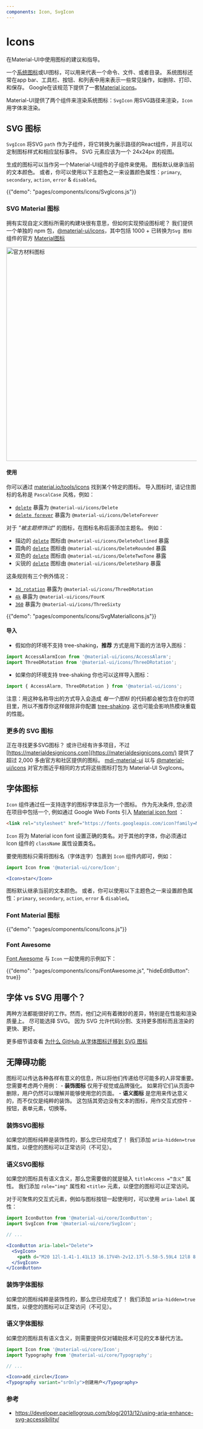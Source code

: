 ```yaml
---
components: Icon, SvgIcon
---
```


# Icons

<p class="description">在Material-UI中使用图标的建议和指导。</p>

一个[系统图标](https://material.io/design/iconography/system-icons.html)或UI图标，可以用来代表一个命令、文件、或者目录。 系统图标还常在app bar、工具栏、按钮、和列表中用来表示一些常见操作，如删除、打印、和保存。 Google在该规范下提供了一套[Material icons](https://material.io/tools/icons/?style=baseline)。

Material-UI提供了两个组件来渲染系统图标：`SvgIcon` 用SVG路径来渲染，`Icon` 用字体来渲染。

## SVG 图标

`SvgIcon` 将SVG `path` 作为子组件，将它转换为展示路径的React组件，并且可以定制图标样式和相应鼠标事件。 SVG 元素应该为一个 24x24px 的视图。

生成的图标可以当作另一个Material-UI组件的子组件来使用。 图标默认继承当前的文本颜色。 或者，你可以使用以下主题色之一来设置颜色属性：`primary`, `secondary`, `action`, `error` & `disabled`。

{{"demo": "pages/components/icons/SvgIcons.js"}}

### SVG Material 图标

拥有实现自定义图标所需的构建块很有意思，但如何实现预设图标呢？ 我们提供一个单独的 npm 包，[@material-ui/icons](https://www.npmjs.com/package/@material-ui/icons)，其中包括 1000 + 已转换为`Svg 图标` 组件的官方 [Material图标](https://material.io/tools/icons/?style=baseline)

<a href="https://material.io/tools/icons/?icon=3d_rotation&style=baseline">
  <img src="/static/images/icons/icons.png" alt="官方材料图标" style="width: 566px" />
</a>

#### 使用

你可以通过 [material.io/tools/icons](https://material.io/tools/icons/?style=baseline) 找到某个特定的图标。 导入图标时, 请记住图标的名称是 `PascalCase` 风格，例如：

- [`delete`](https://material.io/tools/icons/?icon=delete&style=baseline) 暴露为 `@material-ui/icons/Delete`
- [`delete forever`](https://material.io/tools/icons/?icon=delete_forever&style=baseline) 暴露为 `@material-ui/icons/DeleteForever`

对于 *"被主题修饰过"* 的图标，在图标名称后面添加主题名。 例如：

- 描边的 [`delete`](https://material.io/tools/icons/?icon=delete&style=outline) 图标由 `@material-ui/icons/DeleteOutlined` 暴露
- 圆角的 [`delete`](https://material.io/tools/icons/?icon=delete&style=rounded) 图标由 `@material-ui/icons/DeleteRounded` 暴露
- 双色的 [`delete`](https://material.io/tools/icons/?icon=delete&style=twotone) 图标由 `@material-ui/icons/DeleteTwoTone` 暴露
- 尖锐的 [`delete`](https://material.io/tools/icons/?icon=delete&style=sharp) 图标由 `@material-ui/icons/DeleteSharp` 暴露

这条规则有三个例外情况：

- [`3d_rotation`](https://material.io/tools/icons/?icon=3d_rotation&style=baseline) 暴露为 `@material-ui/icons/ThreeDRotation`
- [`4k`](https://material.io/tools/icons/?icon=4k&style=baseline) 暴露为 `@material-ui/icons/FourK`
- [`360`](https://material.io/tools/icons/?icon=360&style=baseline) 暴露为 `@material-ui/icons/ThreeSixty`

{{"demo": "pages/components/icons/SvgMaterialIcons.js"}}

#### 导入

- 假如你的环境不支持 tree-shaking，**推荐** 方式是用下面的方法导入图标：

```jsx
import AccessAlarmIcon from '@material-ui/icons/AccessAlarm';
import ThreeDRotation from '@material-ui/icons/ThreeDRotation';
```

- 如果你的环境支持 tree-shaking 你也可以这样导入图标：

```jsx
import { AccessAlarm, ThreeDRotation } from '@material-ui/icons';
```

注意：用这种名称导出的方式导入会造成 *每一个图标* 的代码都会被包含在你的项目里，所以不推荐你这样做除非你配置 [tree-shaking](https://webpack.js.org/guides/tree-shaking/). 这也可能会影响热模块重载的性能。

### 更多的 SVG 图标

正在寻找更多SVG图标？ 或许已经有许多项目，不过 [https://materialdesignicons.com](https://materialdesignicons.com/) 提供了超过 2,000 多由官方和社区提供的图标。 [mdi-material-ui](https://github.com/TeamWertarbyte/mdi-material-ui) 以与 [@material-ui/icons](https://www.npmjs.com/package/@material-ui/icons) 对官方图近乎相同的方式将这些图标打包为 Material-UI SvgIcons。

## 字体图标

`Icon` 组件通过任一支持连字的图标字体显示为一个图标。 作为先决条件, 您必须在项目中包括一个, 例如通过 Google Web Fonts 引入 [Material icon font](http://google.github.io/material-design-icons/#icon-font-for-the-web) ：

```html
<link rel="stylesheet" href="https://fonts.googleapis.com/icon?family=Material+Icons" />
```

`Icon` 将为 Material icon font 设置正确的类名。对于其他的字体，你必须通过 Icon 组件的 `className` 属性设置类名。

要使用图标只需将图标名（字体连字）包裹到 `Icon` 组件内即可，例如：

```jsx
import Icon from '@material-ui/core/Icon';

<Icon>star</Icon>
```

图标默认继承当前的文本颜色。 或者，你可以使用以下主题色之一来设置颜色属性：`primary`, `secondary`, `action`, `error` & `disabled`。

### Font Material 图标

{{"demo": "pages/components/icons/Icons.js"}}

### Font Awesome

[Font Awesome](https://fontawesome.com/icons) 与 `Icon` 一起使用的示例如下：

{{"demo": "pages/components/icons/FontAwesome.js", "hideEditButton": true}}

## 字体 vs SVG 用哪个？

两种方法都能很好的工作。然而，他们之间有着微妙的差异，特别是在性能和渲染质量上。 尽可能选择 SVG。 因为 SVG 允许代码分割、支持更多图标而且渲染的更快、更好。

更多细节请查看 [ 为什么 GitHub 从字体图标迁移到 SVG 图标](https://blog.github.com/2016-02-22-delivering-octicons-with-svg/)

## 无障碍功能

图标可以传达各种各样有意义的信息，所以将他们传递给尽可能多的人非常重要。 您需要考虑两个用例： - **装饰图标** 仅用于视觉或品牌强化。 如果将它们从页面中删除，用户仍然可以理解并能够使用您的页面。 - **语义图标** 是您用来传达意义的，而不仅仅是纯粹的装饰。 这包括其旁边没有文本的图标，用作交互式控件 - 按钮，表单元素，切换等。

### 装饰SVG图标

如果您的图标纯粹是装饰性的，那么您已经完成了！ 我们添加 `aria-hidden=true` 属性，以便您的图标可以正常访问（不可见）。

### 语义SVG图标

如果您的图标具有语义含义，那么您需要做的就是输入 `titleAccess =“含义”` 属性。 我们添加 `role="img"` 属性和 `<title>` 元素，以便您的图标可以正常访问。

对于可聚焦的交互式元素，例如与图标按钮一起使用时，可以使用 `aria-label` 属性：

```jsx
import IconButton from '@material-ui/core/IconButton';
import SvgIcon from '@material-ui/core/SvgIcon';

// ...

<IconButton aria-label="Delete">
  <SvgIcon>
    <path d="M20 12l-1.41-1.41L13 16.17V4h-2v12.17l-5.58-5.59L4 12l8 8 8-8z" />
  </SvgIcon>
</IconButton>
```

### 装饰字体图标

如果您的图标纯粹是装饰性的，那么您已经完成了！ 我们添加 `aria-hidden=true` 属性，以便您的图标可以正常访问（不可见）。

### 语义字体图标

如果您的图标具有语义含义，则需要提供仅对辅助技术可见的文本替代方法。

```jsx
import Icon from '@material-ui/core/Icon';
import Typography from '@material-ui/core/Typography';

// ...

<Icon>add_circle</Icon>
<Typography variant="srOnly">创建用户</Typography>
```

### 参考

- https://developer.paciellogroup.com/blog/2013/12/using-aria-enhance-svg-accessibility/